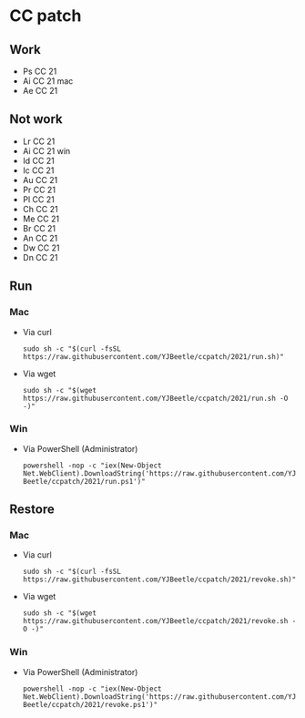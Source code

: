 # CC patch

## Work

* Ps CC 21
* Ai CC 21 mac
* Ae CC 21

## Not work

* Lr CC 21
* Ai CC 21 win
* Id CC 21
* Ic CC 21
* Au CC 21
* Pr CC 21
* Pl CC 21
* Ch CC 21
* Me CC 21
* Br CC 21
* An CC 21
* Dw CC 21
* Dn CC 21

## Run

### Mac

* Via curl

  ```sudo sh -c "$(curl -fsSL https://raw.githubusercontent.com/YJBeetle/ccpatch/2021/run.sh)"```

* Via wget

  ```sudo sh -c "$(wget https://raw.githubusercontent.com/YJBeetle/ccpatch/2021/run.sh -O -)"```

### Win

* Via PowerShell (Administrator)

  ```powershell -nop -c "iex(New-Object Net.WebClient).DownloadString('https://raw.githubusercontent.com/YJBeetle/ccpatch/2021/run.ps1')"```

## Restore

### Mac

* Via curl

  ```sudo sh -c "$(curl -fsSL https://raw.githubusercontent.com/YJBeetle/ccpatch/2021/revoke.sh)"```

* Via wget

  ```sudo sh -c "$(wget https://raw.githubusercontent.com/YJBeetle/ccpatch/2021/revoke.sh -O -)"```

### Win

* Via PowerShell (Administrator)

  ```powershell -nop -c "iex(New-Object Net.WebClient).DownloadString('https://raw.githubusercontent.com/YJBeetle/ccpatch/2021/revoke.ps1')"```
